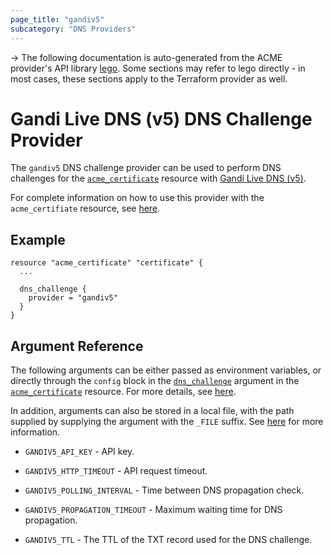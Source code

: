 ```yaml
---
page_title: "gandiv5"
subcategory: "DNS Providers"
---
```


-> The following documentation is auto-generated from the ACME
provider's API library [lego](https://go-acme.github.io/lego/).  Some
sections may refer to lego directly - in most cases, these sections
apply to the Terraform provider as well.

# Gandi Live DNS (v5) DNS Challenge Provider

The `gandiv5` DNS challenge provider can be used to perform DNS challenges for
the [`acme_certificate`][resource-acme-certificate] resource with
[Gandi Live DNS (v5)](https://www.gandi.net).

[resource-acme-certificate]: ../resources/certificate.md

For complete information on how to use this provider with the `acme_certifiate`
resource, see [here][resource-acme-certificate-dns-challenges].

[resource-acme-certificate-dns-challenges]: ../resources/certificate.md#using-dns-challenges

## Example

```hcl
resource "acme_certificate" "certificate" {
  ...

  dns_challenge {
    provider = "gandiv5"
  }
}
```
## Argument Reference

The following arguments can be either passed as environment variables, or
directly through the `config` block in the
[`dns_challenge`][resource-acme-certificate-dns-challenge-arg] argument in the
[`acme_certificate`][resource-acme-certificate] resource. For more details, see
[here][resource-acme-certificate-dns-challenges].

[resource-acme-certificate-dns-challenge-arg]: ../resources/certificate.md#dns_challenge

In addition, arguments can also be stored in a local file, with the path
supplied by supplying the argument with the `_FILE` suffix. See
[here][acme-certificate-file-arg-example] for more information.

[acme-certificate-file-arg-example]: ../resources/certificate.md#using-variable-files-for-provider-arguments

* `GANDIV5_API_KEY` - API key.

* `GANDIV5_HTTP_TIMEOUT` - API request timeout.
* `GANDIV5_POLLING_INTERVAL` - Time between DNS propagation check.
* `GANDIV5_PROPAGATION_TIMEOUT` - Maximum waiting time for DNS propagation.
* `GANDIV5_TTL` - The TTL of the TXT record used for the DNS challenge.


